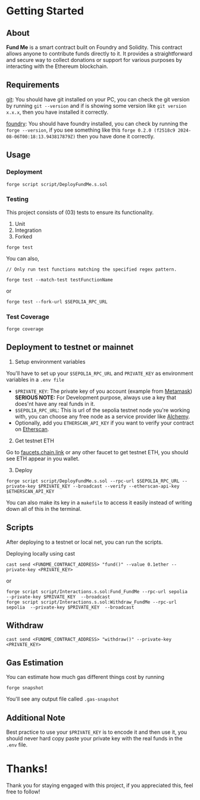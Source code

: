 # Getting Started

## About 

__Fund Me__ is a smart contract built on Foundry and Solidity. This contract allows anyone to contribute funds directly to it. It provides a straightforward and secure way to collect donations or support for various purposes by interacting with the Ethereum blockchain.

## Requirements
[git](https://git-scm.com/book/en/v2/Getting-Started-Installing-Git): 
You should have git installed on your PC, you can check the git version by running `git --version` and if is showing some version like `git version x.x.x`, then you have installed it correctly.

[foundry](https://getfoundry.sh/):
You should have foundry installed, you can check by running the `forge --version`, if you see something like this `forge 0.2.0 (f2518c9 2024-08-06T00:18:13.943817879Z)` then you have done it correctly.

## Usage
### Deployment

```
forge script script/DeployFundMe.s.sol
```
### Testing

This project consists of (03) tests to ensure its functionality.
1. Unit
2. Integration
3. Forked

```
forge test
```
You can also,
```
// Only run test functions matching the specified regex pattern.

forge test --match-test testFunctionName
```

or
```
forge test --fork-url $SEPOLIA_RPC_URL
```

### Test Coverage
```
forge coverage
```

## Deployment to testnet or mainnet
1. Setup environment variables

You'll have to set up your `$SEPOLIA_RPC_URL` and `PRIVATE_KEY` as environment variables in a `.env file` 

* `$PRIVATE_KEY`: The private key of you account (example from [Metamask](https://metamask.io/)) __SERIOUS NOTE:__ For Development purpose, always use a key that does'nt have any real funds in it.
* `$SEPOLIA_RPC_URL`: This is url of the sepolia testnet node you're working with, you can choose any free node as a service provider like [Alchemy](https://www.alchemy.com/).
* Optionally, add you `ETHERSCAN_API_KEY` if you want to verify your contract on [Etherscan](https://etherscan.io/).


2. Get testnet ETH 
 
Go to [faucets.chain.link](https://faucets.chain.link/) or any other faucet to get testnet ETH, you should see ETH appear in you wallet.

3. Deploy

```
forge script script/DeployFundMe.s.sol --rpc-url $SEPOLIA_RPC_URL --private-key $PRIVATE_KEY --broadcast --verify --etherscan-api-key $ETHERSCAN_API_KEY
```
You can also make its key in a `makefile` to access it easily instead of writing down all of this in the terminal.


## Scripts

After deploying to a testnet or local net, you can run the scripts.

Deploying locally using cast
```
cast send <FUNDME_CONTRACT_ADDRESS> "fund()" --value 0.1ether --private-key <PRIVATE_KEY>
```
or
```
forge script script/Interactions.s.sol:Fund_FundMe --rpc-url sepolia  --private-key $PRIVATE_KEY  --broadcast
forge script script/Interactions.s.sol:Withdraw_FundMe --rpc-url sepolia  --private-key $PRIVATE_KEY  --broadcast
```

## Withdraw
```
cast send <FUNDME_CONTRACT_ADDRESS> "withdraw()" --private-key <PRIVATE_KEY>
```

## Gas Estimation
You can estimate how much gas different things cost by running
```
forge snapshot
```
You'll see any output file called `.gas-snapshot`

## Additional Note

Best practice to use your `$PRIVATE_KEY` is to encode it and then use it, you should never hard copy paste your private key with the real funds in the `.env` file.

# Thanks!
Thank you for staying engaged with this project, if you appreciated this, feel free to follow!


